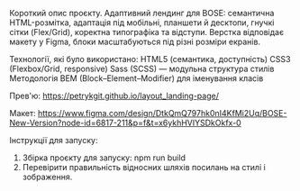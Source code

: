 Короткий опис проєкту.
Адаптивний лендинг для BOSE: семантична HTML-розмітка, адаптація під мобільні, планшети й десктопи, гнучкі сітки (Flex/Grid), коректна типографіка та відступи. Верстка відповідає макету у Figma, блоки масштабуються під різні розміри екранів.

Технології, які було використано:
HTML5 (семантика, доступність)
CSS3 (Flexbox/Grid, responsive)
Sass (SCSS) — модульна структура стилів
Методологія BEM (Block–Element–Modifier) для іменування класів

Прев'ю: https://petrykgit.github.io/layout_landing-page/

Макет: https://www.figma.com/design/DtkQmQ797hk0nI4KfMi2Uq/BOSE-New-Version?node-id=6817-211&p=f&t=x6ykhHVIYSDkOkfx-0

Інструкції для запуску:
1. Збірка проєкту для запуску: npm run build
2. Перевірити правильність відносних шляхів посилань на стилі і зображення.

